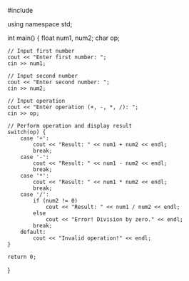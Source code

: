 #include <iostream>

using namespace std;

int main() {
    float num1, num2;
    char op;
    
    // Input first number
    cout << "Enter first number: ";
    cin >> num1;
    
    // Input second number
    cout << "Enter second number: ";
    cin >> num2;
    
    // Input operation
    cout << "Enter operation (+, -, *, /): ";
    cin >> op;
    
    // Perform operation and display result
    switch(op) {
        case '+':
            cout << "Result: " << num1 + num2 << endl;
            break;
        case '-':
            cout << "Result: " << num1 - num2 << endl;
            break;
        case '*':
            cout << "Result: " << num1 * num2 << endl;
            break;
        case '/':
            if (num2 != 0)
                cout << "Result: " << num1 / num2 << endl;
            else
                cout << "Error! Division by zero." << endl;
            break;
        default:
            cout << "Invalid operation!" << endl;
    }
    
    return 0;
}
